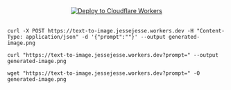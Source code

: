 <center>
  <a href="https://deploy.workers.cloudflare.com/?url=https://github.com/sudo-self/text-to-image-worker">
    <img src="https://deploy.workers.cloudflare.com/button" alt="Deploy to Cloudflare Workers" />
  </a>
</center>
<br />
                
  ```
 curl -X POST https://text-to-image.jessejesse.workers.dev -H "Content-Type: application/json" -d '{"prompt":""}' --output generated-image.png
  ```
  ```
 curl "https://text-to-image.jessejesse.workers.dev?prompt=" --output generated-image.png
  ```
  ```
 wget "https://text-to-image.jessejesse.workers.dev?prompt=" -O generated-image.png
  ```


